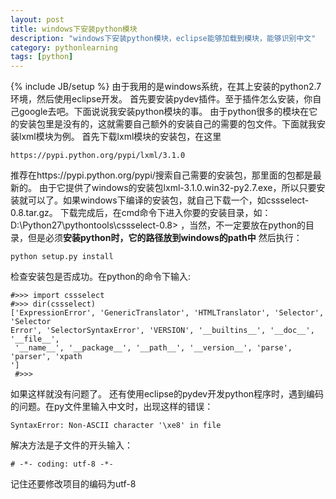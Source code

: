```yaml
---
layout: post
title: windows下安装python模块
description: "windows下安装python模块，eclipse能够加载到模块，能够识别中文"
category: pythonlearning
tags: [python]
---
```

{% include JB/setup %}
由于我用的是windows系统，在其上安装的python2.7环境，然后使用eclipse开发。
首先要安装pydev插件。至于插件怎么安装，你自己google去吧。下面说说我安装python模块的事。
由于python很多的模块在它的安装包里是没有的，这就需要自己额外的安装自己的需要的包文件。下面就我安装lxml模块为例。
首先下载lxml模块的安装包，在这里

    https://pypi.python.org/pypi/lxml/3.1.0
推荐在https://pypi.python.org/pypi/搜索自己需要的安装包，那里面的包都是最新的。
由于它提供了windows的安装包lxml-3.1.0.win32-py2.7.exe，所以只要安装就可以了。如果windows下编译的安装包，就自己下载一个，如cssselect-0.8.tar.gz。
下载完成后，在cmd命令下进入你要的安装目录，如：D:\Python27\pythontools\cssselect-0.8> ，当然，不一定要放在python的目录，但是必须**安装python时，它的路径放到windows的path中**
然后执行：

    python setup.py install
检查安装包是否成功。在python的命令下输入:

    #>>> import cssselect
    #>>> dir(cssselect)
    ['ExpressionError', 'GenericTranslator', 'HTMLTranslator', 'Selector', 'Selector
    Error', 'SelectorSyntaxError', 'VERSION', '__builtins__', '__doc__', '__file__',
     '__name__', '__package__', '__path__', '__version__', 'parse', 'parser', 'xpath
    ']
     #>>>
如果这样就没有问题了。
还有使用eclipse的pydev开发python程序时，遇到编码的问题。在py文件里输入中文时，出现这样的错误：

    SyntaxError: Non-ASCII character '\xe8' in file 
解决方法是子文件的开头输入：

    # -*- coding: utf-8 -*- 
记住还要修改项目的编码为utf-8

